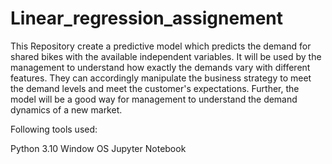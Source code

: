 # Linear_regression_assignement

This Repository create a predictive model which predicts the demand for shared bikes with the available independent variables. It will be used by the management to understand how exactly the demands vary with different features. They can accordingly manipulate the business strategy to meet the demand levels and meet the customer's expectations. Further, the model will be a good way for management to understand the demand dynamics of a new market.

Following tools used:

Python 3.10 Window OS
Jupyter Notebook
